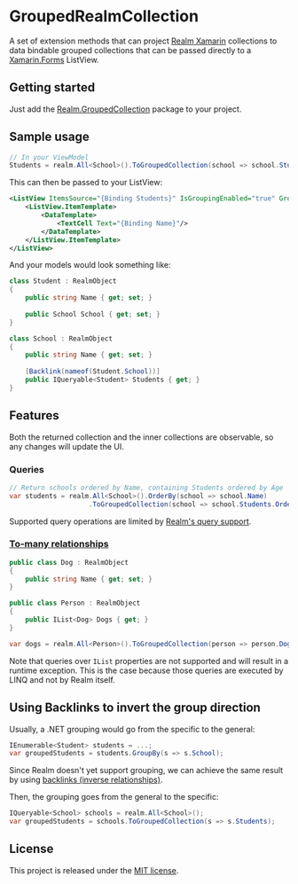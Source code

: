 # GroupedRealmCollection

A set of extension methods that can project [Realm Xamarin](https://realm.io/docs/xamarin/latest/) collections
to data bindable grouped collections that can be passed directly to a [Xamarin.Forms](https://www.xamarin.com/forms) ListView.

## Getting started

Just add the [Realm.GroupedCollection](https://www.nuget.org/packages/Realm.GroupedCollection) package to your project.

## Sample usage

```csharp
// In your ViewModel
Students = realm.All<School>().ToGroupedCollection(school => school.Students);
```

This can then be passed to your ListView:

```xml
<ListView ItemsSource="{Binding Students}" IsGroupingEnabled="true" GroupDisplayBinding="{Binding Key.Name}">
    <ListView.ItemTemplate>
        <DataTemplate>
            <TextCell Text="{Binding Name}"/>
        </DataTemplate>
    </ListView.ItemTemplate>
</ListView>
```

And your models would look something like:

```csharp
class Student : RealmObject
{
    public string Name { get; set; }
    
    public School School { get; set; }
}

class School : RealmObject
{
    public string Name { get; set; }
    
    [Backlink(nameof(Student.School))]
    public IQueryable<Student> Students { get; }
}
```

## Features

Both the returned collection and the inner collections are observable, so any changes will update the UI.

### Queries

```csharp
// Return schools ordered by Name, containing Students ordered by Age
var students = realm.All<School>().OrderBy(school => school.Name)
                    .ToGroupedCollection(school => school.Students.OrderBy(student => student.Age));
```

Supported query operations are limited by [Realm's query support](https://realm.io/docs/xamarin/1.5.0/api/linqsupport.html).

### [To-many relationships](https://realm.io/docs/xamarin/latest/#to-many-relationships)

```csharp
public class Dog : RealmObject
{
    public string Name { get; set; }
}

public class Person : RealmObject 
{
    public IList<Dog> Dogs { get; } 
}

var dogs = realm.All<Person>().ToGroupedCollection(person => person.Dogs);
```

Note that queries over `IList` properties are not supported and will result in a runtime exception. This is the
case because those queries are executed by LINQ and not by Realm itself.

## Using Backlinks to invert the group direction

Usually, a .NET grouping would go from the specific to the general:

```csharp
IEnumerable<Student> students = ...;
var groupedStudents = students.GroupBy(s => s.School);
```

Since Realm doesn't yet support grouping, we can achieve the same result by using [backlinks (inverse relationships)](https://realm.io/docs/xamarin/latest/#inverse-relationships).

Then, the grouping goes from the general to the specific:
```csharp
IQueryable<School> schools = realm.All<School>();
var groupedStudents = schools.ToGroupedCollection(s => s.Students);
```

## License

This project is released under the [MIT license](https://github.com/realm/realm-dotnet-groupedcollection/blob/master/LICENSE).
